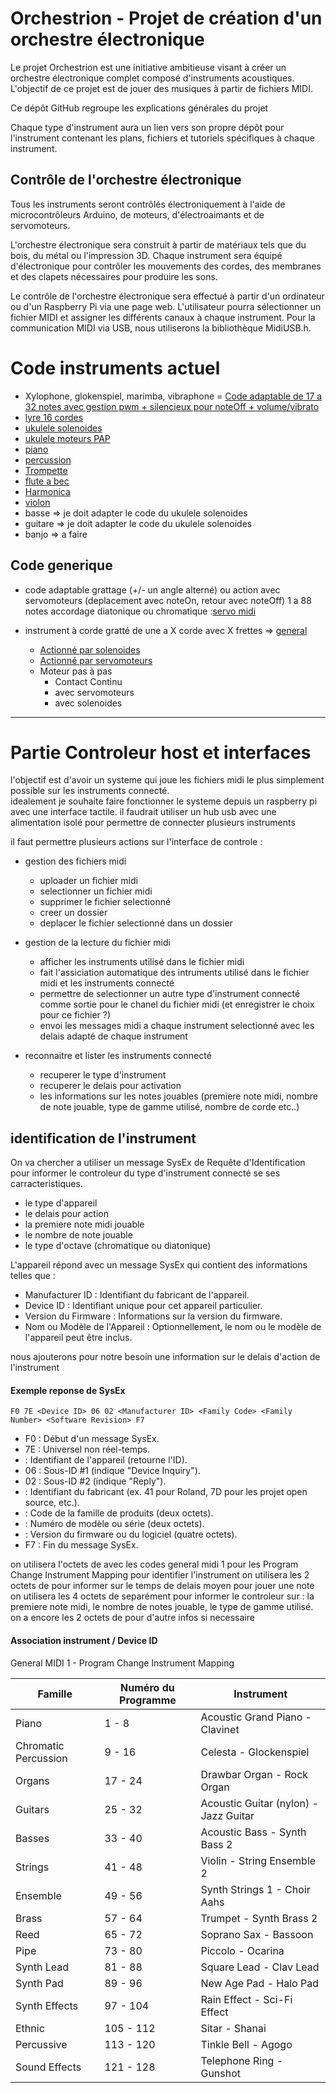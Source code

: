 # Orchestrion - Projet de création d'un orchestre électronique

Le projet Orchestrion est une initiative ambitieuse visant à créer un orchestre électronique complet composé d'instruments acoustiques. L'objectif de ce projet est de jouer des musiques à partir de fichiers MIDI.

Ce dépôt GitHub regroupe les explications générales du projet

Chaque type d'instrument aura un lien vers son propre dépôt pour l'instrument contenant les plans, fichiers et tutoriels spécifiques à chaque instrument.

## Contrôle de l'orchestre électronique

Tous les instruments seront contrôlés électroniquement à l'aide de microcontrôleurs Arduino, de moteurs, d'électroaimants et de servomoteurs.

L'orchestre électronique sera construit à partir de matériaux tels que du bois, du métal ou l'impression 3D. Chaque instrument sera équipé d'électronique pour contrôler les mouvements des cordes, des membranes et des clapets nécessaires pour produire les sons.

Le contrôle de l'orchestre électronique sera effectué à partir d'un ordinateur ou d'un Raspberry Pi via une page web. L'utilisateur pourra sélectionner un fichier MIDI et assigner les différents canaux à chaque instrument. Pour la communication MIDI via USB, nous utiliserons la bibliothèque MidiUSB.h.

# Code instruments actuel

- Xylophone, glokenspiel, marimba, vibraphone = [Code adaptable de 17 a 32 notes avec gestion pwm + silencieux pour noteOff + volume/vibrato](https://github.com/glloq/Orchestrion-Xylophone)
- [lyre 16 cordes](https://github.com/glloq/16-cords-lyre-midi)
- [ukulele solenoides](https://github.com/glloq/Orchestrion_ukulele)
- [ukulele moteurs PAP](https://github.com/glloq/ukulele_stepper_motor)
- [piano](https://github.com/glloq/Orchestrion_Piano)
- [percussion](https://github.com/glloq/MidiPercussion)
- [Trompette](https://github.com/glloq/Orchestrion_trumpet) 
- [flute a bec](https://github.com/glloq/servo-flute)
- [Harmonica](https://github.com/glloq/harmonica_Midi)
- [violon](https://github.com/glloq/violano-virtuoso)
- basse => je doit adapter le code du ukulele solenoides
- guitare => je doit adapter le code du ukulele solenoides
- banjo => a faire 

## Code generique

- code adaptable grattage (+/- un angle alterné) ou action avec servomoteurs (deplacement avec noteOn, retour avec noteOff) 1 a 88 notes accordage diatonique ou chromatique :[servo midi](https://github.com/glloq/servo-midi-music)


- instrument à corde gratté de une a X corde avec X frettes => [general](https://github.com/glloq/OneStringGuitar)
  - [Actionné par solenoides](https://github.com/glloq/Orchestrion_Plucked_Strings_Solenoids/tree/main)
  - [Actionné par servomoteurs](https://github.com/glloq/Orchestrion_Plucked_Strings_Servomotors/tree/main)
  - Moteur pas à pas
    - Contact Continu
    - avec servomoteurs
    - avec solenoides



-------------------------------------------------------

# Partie Controleur host et interfaces 

l'objectif est d'avoir un systeme qui joue les fichiers midi le plus simplement possible sur les instruments connecté.  
idealement je souhaite faire fonctionner le systeme depuis un raspberry pi avec une interface tactile.
il faudrait utiliser un hub usb avec une alimentation isolé pour permettre de connecter plusieurs instruments 



il faut permettre plusieurs actions sur l'interface de controle :

- gestion des fichiers midi
  - uploader un fichier midi
  - selectionner un fichier midi
  - supprimer le fichier selectionné
  - creer un dossier
  - deplacer le fichier selectionné dans un dossier
    
- gestion de la lecture du fichier midi 
  - afficher les instruments utilisé dans le fichier midi
  - fait l'assiciation automatique des intruments utilisé dans le fichier midi et les instruments connecté
  - permettre de selectionner un autre type d'instrument connecté comme sortie pour le chanel du fichier midi (et enregistrer le choix pour ce fichier ?)
  - envoi les messages midi a chaque instrument selectionné avec les delais adapté de chaque instrument

- reconnaitre et lister les instruments connecté
  - recuperer le type d'instrument
  - recuperer le delais pour activation
  - les informations sur les notes jouables (premiere note midi, nombre de note jouable, type de gamme utilisé, nombre de corde etc..)


## identification de l'instrument

On va chercher a utiliser un message SysEx de Requête d'Identification pour informer le controleur du type d'instrument connecté se ses carracteristiques.
- le type d'appareil
- le delais pour action
- la premiere note midi jouable 
- le nombre de note jouable
- le type d'octave (chromatique ou diatonique)
  

L'appareil répond avec un message SysEx qui contient des informations telles que :
- Manufacturer ID : Identifiant du fabricant de l'appareil.
- Device ID : Identifiant unique pour cet appareil particulier.
- Version du Firmware : Informations sur la version du firmware.
- Nom ou Modèle de l'Appareil : Optionnellement, le nom ou le modèle de l'appareil peut être inclus.
  
nous ajouterons pour notre besoin une information sur le delais d'action de l'instrument

#### Exemple reponse de SysEx
``` 
F0 7E <Device ID> 06 02 <Manufacturer ID> <Family Code> <Family Number> <Software Revision> F7
```
- F0 : Début d'un message SysEx.
- 7E : Universel non réel-temps.
- <Device ID> : Identifiant de l'appareil (retourne l'ID).
- 06 : Sous-ID #1 (indique "Device Inquiry").
- 02 : Sous-ID #2 (indique "Reply").
- <Manufacturer ID> : Identifiant du fabricant (ex. 41 pour Roland, 7D pour les projet open source, etc.).
- <Family Code> : Code de la famille de produits (deux octets).
- <Family Number> : Numéro de modèle ou série (deux octets).
- <Software Revision> : Version du firmware ou du logiciel (quatre octets).
- F7 : Fin du message SysEx.

on utilisera l'octets de <Device ID> avec les codes general midi 1 pour les Program Change Instrument Mapping pour identifier l'instrument
on utilisera les 2 octets de <Family Number> pour informer sur le temps de delais moyen pour jouer une note
on utilisera les 4 octets de <Software Revision> separément pour informer le controleur sur : la premiere note midi, le nombre de notes jouable, le type de gamme utilisé.
on a encore les 2 octets de <Family Code> pour d'autre infos si necessaire

#### Association instrument / Device ID 
General MIDI 1 - Program Change Instrument Mapping

| Famille                 | Numéro du Programme | Instrument                      |
|-------------------------|---------------------|----------------------------------|
| Piano                   | 1 - 8               | Acoustic Grand Piano - Clavinet  |
| Chromatic Percussion     | 9 - 16              | Celesta - Glockenspiel           |
| Organs                  | 17 - 24             | Drawbar Organ - Rock Organ       |
| Guitars                 | 25 - 32             | Acoustic Guitar (nylon) - Jazz Guitar |
| Basses                  | 33 - 40             | Acoustic Bass - Synth Bass 2     |
| Strings                 | 41 - 48             | Violin - String Ensemble 2       |
| Ensemble                | 49 - 56             | Synth Strings 1 - Choir Aahs     |
| Brass                   | 57 - 64             | Trumpet - Synth Brass 2          |
| Reed                    | 65 - 72             | Soprano Sax - Bassoon            |
| Pipe                    | 73 - 80             | Piccolo - Ocarina               |
| Synth Lead              | 81 - 88             | Square Lead - Clav Lead          |
| Synth Pad               | 89 - 96             | New Age Pad - Halo Pad           |
| Synth Effects           | 97 - 104            | Rain Effect - Sci-Fi Effect      |
| Ethnic                  | 105 - 112           | Sitar - Shanai                  |
| Percussive              | 113 - 120           | Tinkle Bell - Agogo             |
| Sound Effects           | 121 - 128           | Telephone Ring - Gunshot        |






  
